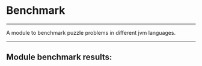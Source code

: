 # Benchmark

---

A module to benchmark puzzle problems in different jvm languages.

---

## Module benchmark results:
